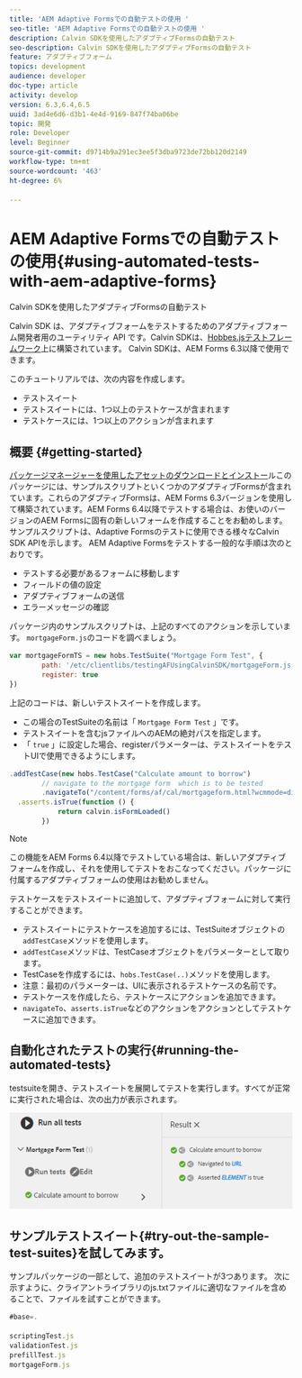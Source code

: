 ```yaml
---
title: 'AEM Adaptive Formsでの自動テストの使用 '
seo-title: 'AEM Adaptive Formsでの自動テストの使用 '
description: Calvin SDKを使用したアダプティブFormsの自動テスト
seo-description: Calvin SDKを使用したアダプティブFormsの自動テスト
feature: アダプティブフォーム
topics: development
audience: developer
doc-type: article
activity: develop
version: 6.3,6.4,6.5
uuid: 3ad4e6d6-d3b1-4e4d-9169-847f74ba06be
topic: 開発
role: Developer
level: Beginner
source-git-commit: d9714b9a291ec3ee5f3dba9723de72bb120d2149
workflow-type: tm+mt
source-wordcount: '463'
ht-degree: 6%

---
```



# AEM Adaptive Formsでの自動テストの使用{#using-automated-tests-with-aem-adaptive-forms}

Calvin SDKを使用したアダプティブFormsの自動テスト

Calvin SDK は、アダプティブフォームをテストするためのアダプティブフォーム開発者用のユーティリティ API です。Calvin SDKは、[Hobbes.jsテストフレームワーク](https://docs.adobe.com/docs/en/aem/6-3/develop/ref/test-api/index.html)上に構築されています。 Calvin SDKは、AEM Forms 6.3以降で使用できます。

このチュートリアルでは、次の内容を作成します。

* テストスイート
* テストスイートには、1つ以上のテストケースが含まれます
* テストケースには、1つ以上のアクションが含まれます

## 概要 {#getting-started}

[パッケージマネージャーを使用したアセットのダウンロードとインストー](assets/testingadaptiveformsusingcalvinsdk1.zip)ルこのパッケージには、サンプルスクリプトといくつかのアダプティブFormsが含まれています。これらのアダプティブFormsは、AEM Forms 6.3バージョンを使用して構築されています。AEM Forms 6.4以降でテストする場合は、お使いのバージョンのAEM Formsに固有の新しいフォームを作成することをお勧めします。 サンプルスクリプトは、Adaptive Formsのテストに使用できる様々なCalvin SDK APIを示します。 AEM Adaptive Formsをテストする一般的な手順は次のとおりです。

* テストする必要があるフォームに移動します
* フィールドの値の設定
* アダプティブフォームの送信
* エラーメッセージの確認

パッケージ内のサンプルスクリプトは、上記のすべてのアクションを示しています。
`mortgageForm.js`のコードを調べましょう。

```javascript
var mortgageFormTS = new hobs.TestSuite("Mortgage Form Test", {
        path: '/etc/clientlibs/testingAFUsingCalvinSDK/mortgageForm.js',
        register: true
})
```

上記のコードは、新しいテストスイートを作成します。

* この場合のTestSuiteの名前は「 `Mortgage Form Test` 」です。
* テストスイートを含むjsファイルへのAEMの絶対パスを指定します。
* 「 `true` 」に設定した場合、registerパラメーターは、テストスイートをテストUIで使用できるようにします。

```javascript
.addTestCase(new hobs.TestCase("Calculate amount to borrow")
        // navigate to the mortgage form  which is to be tested
        .navigateTo("/content/forms/af/cal/mortgageform.html?wcmmode=disabled")
  .asserts.isTrue(function () {
            return calvin.isFormLoaded()
        })
```

>[!NOTE]
>
>この機能をAEM Forms 6.4以降でテストしている場合は、新しいアダプティブフォームを作成し、それを使用してテストをおこなってください。パッケージに付属するアダプティブフォームの使用はお勧めしません。

テストケースをテストスイートに追加して、アダプティブフォームに対して実行することができます。

* テストスイートにテストケースを追加するには、TestSuiteオブジェクトの`addTestCase`メソッドを使用します。
* `addTestCase`メソッドは、TestCaseオブジェクトをパラメーターとして取ります。
* TestCaseを作成するには、`hobs.TestCase(..)`メソッドを使用します。
* 注意：最初のパラメーターは、UIに表示されるテストケースの名前です。
* テストケースを作成したら、テストケースにアクションを追加できます。
* `navigateTo`、`asserts.isTrue`などのアクションをアクションとしてテストケースに追加できます。

## 自動化されたテストの実行{#running-the-automated-tests}

[](http://localhost:4502/libs/granite/testing/hobbes.html)testsuiteを開き、テストスイートを展開してテストを実行します。すべてが正常に実行された場合は、次の出力が表示されます。

![calvinsdk](assets/calvinimage.png)

## サンプルテストスイート{#try-out-the-sample-test-suites}を試してみます。

サンプルパッケージの一部として、追加のテストスイートが3つあります。 次に示すように、クライアントライブラリのjs.txtファイルに適切なファイルを含めることで、ファイルを試すことができます。

```javascript
#base=.

scriptingTest.js
validationTest.js
prefillTest.js
mortgageForm.js
```
